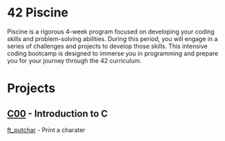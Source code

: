 # 42 Piscine
Piscine is a rigorous 4-week program focused on developing your coding skills and problem-solving abilities. During this period, you will engage in a series of challenges and projects to develop those skills.
This intensive coding bootcamp is designed to immerse you in programming and prepare you for your journey through the 42 curriculum.

# Projects
## <a href="https://github.com/CatAraujoo/42_Piscine/tree/b788f298df158b40f1fb4608d4fef24cb70c02f2/C00">C00</a> - Introduction to C

<a href="https://github.com/CatAraujoo/42_Piscine/tree/1731e2bf3556eb825e5d75df086757ba49a0a411/C00/ex00">ft_putchar</a> - Print a charater



